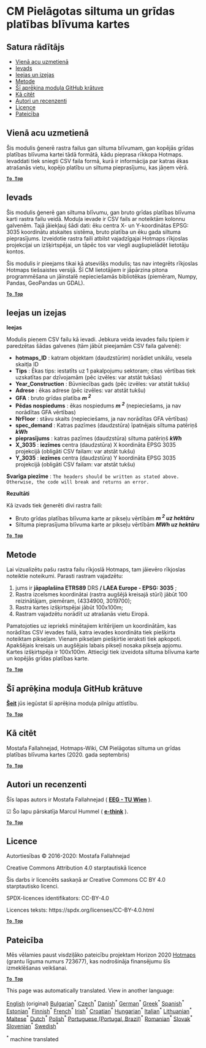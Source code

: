 <h1><a class="anchor" id="cm-customized-heat-and-gross-floor-area-density-maps" href="#cm-customized-heat-and-gross-floor-area-density-maps"><i class="fa fa-link"></i></a>CM Pielāgotas siltuma un grīdas platības blīvuma kartes</h1><h2><a class="anchor" id="table-of-contents" href="#table-of-contents"><i class="fa fa-link"></i></a> Satura rādītājs</h2><ul><li> <a href="#in-a-glance">Vienā acu uzmetienā</a></li><li> <a href="#introduction">Ievads</a></li><li> <a href="#inputs-and-outputs">Ieejas un izejas</a></li><li> <a href="#method">Metode</a></li><li> <a href="#github-repository-of-this-calculation-module">Šī aprēķina moduļa GitHub krātuve</a></li><li> <a href="#how-to-cite">Kā citēt</a></li><li> <a href="#authors-and-reviewers">Autori un recenzenti</a></li><li> <a href="#license">Licence</a></li><li> <a href="#acknowledgement">Pateicība</a></li></ul><h2><a class="anchor" id="in-a-glance" href="#in-a-glance"><i class="fa fa-link"></i></a> Vienā acu uzmetienā</h2><p> Šis modulis ģenerē rastra failus gan siltuma blīvumam, gan kopējās grīdas platības blīvuma kartei tādā formātā, kādu pieprasa rīkkopa Hotmaps. Ievaddati tiek sniegti CSV faila formā, kurā ir informācija par katras ēkas atrašanās vietu, kopējo platību un siltuma pieprasījumu, kas jāņem vērā.</p><p> <a href="#table-of-contents"><strong><code>To Top</code></strong></a></p><h2><a class="anchor" id="introduction" href="#introduction"><i class="fa fa-link"></i></a> Ievads</h2><p> Šis modulis ģenerē gan siltuma blīvumu, gan bruto grīdas platības blīvuma karti rastra failu veidā. Moduļa ievade ir CSV fails ar noteiktām kolonnu galvenēm. Tajā jāiekļauj šādi dati: ēku centra X- un Y-koordinātas EPSG: 3035 koordinātu atskaites sistēma, bruto platība un ēku gada siltuma pieprasījums. Izveidotie rastra faili atbilst vajadzīgajai Hotmaps rīkjoslas projekcijai un izšķirtspējai, un tāpēc tos var viegli augšupielādēt lietotāju kontos.</p><p> Šis modulis ir pieejams tikai kā atsevišķs modulis; tas nav integrēts rīkjoslas Hotmaps tiešsaistes versijā. Šī CM lietotājiem ir jāpārzina pitona programmēšana un jāinstalē nepieciešamās bibliotēkas (piemēram, Numpy, Pandas, GeoPandas un GDAL).</p><p> <a href="#table-of-contents"><strong><code>To Top</code></strong></a></p><h2><a class="anchor" id="inputs-and-outputs" href="#inputs-and-outputs"><i class="fa fa-link"></i></a> Ieejas un izejas</h2><p> <strong>Ieejas</strong></p><p> Modulis pieņem CSV failu kā ievadi. Jebkura veida ievades failu tipiem ir paredzētas šādas galvenes (tām jābūt pieejamām CSV faila galvenē):</p><ul><li> <strong>hotmaps_ID</strong> : katram objektam (daudzstūrim) norādiet unikālu, vesela skaitļa ID</li><li> <strong>Tips</strong> : Ēkas tips: iestatīts uz 1 pakalpojumu sektoram; citas vērtības tiek uzskatītas par dzīvojamām (pēc izvēles: var atstāt tukšas)</li><li> <strong>Year_Construction</strong> : Būvniecības gads (pēc izvēles: var atstāt tukšu)</li><li> <strong>Adrese</strong> : ēkas adrese (pēc izvēles: var atstāt tukšu)</li><li> <strong>GFA</strong> : bruto grīdas platība <strong><em>m <sup>2</sup></em></strong></li><li> <strong>Pēdas nospiedums</strong> : ēkas nospiedums <strong><em>m <sup>2</sup></em></strong> (nepieciešams, ja nav norādītas GFA vērtības)</li><li> <strong>NrFloor</strong> : stāvu skaits (nepieciešams, ja nav norādītas GFA vērtības)</li><li> <strong>spec_demand</strong> : Katras pazīmes (daudzstūra) īpatnējais siltuma patēriņš <strong><em>kWh</em></strong></li><li> <strong>pieprasījums</strong> : katras pazīmes (daudzstūra) siltuma patēriņš <strong><em>kWh</em></strong></li><li> <strong>X_3035</strong> : <strong>iezīmes</strong> centra (daudzstūra) X koordināta EPSG 3035 projekcijā (obligāti CSV failam: var atstāt tukšu)</li><li> <strong>Y_3035</strong> : <strong>iezīmes</strong> centra (daudzstūra) Y koordināta EPSG 3035 projekcijā (obligāti CSV failam: var atstāt tukšu)</li></ul><p> <strong>Svarīga piezīme</strong> : <code>The headers should be written as stated above. Otherwise, the code will break and returns an error.</code></p><p> <strong>Rezultāti</strong></p><p> Kā izvads tiek ģenerēti divi rastra faili:</p><ul><li> Bruto grīdas platības blīvuma karte ar pikseļu vērtībām <strong><em>m <sup>2</sup> uz hektāru</em></strong></li><li> Siltuma pieprasījuma blīvuma karte ar pikseļu vērtībām <strong><em>MWh uz hektāru</em></strong></li></ul><p> <a href="#table-of-contents"><strong><code>To Top</code></strong></a></p><h2><a class="anchor" id="method" href="#method"><i class="fa fa-link"></i></a> Metode</h2><p> Lai vizualizētu pašu rastra failu rīkjoslā Hotmaps, tam jāievēro rīkjoslas noteiktie noteikumi. Parasti rastram vajadzētu:</p><ol><li> jums ir <strong>jāpaplašina ETRS89</strong> DRS <strong>/ LAEA Europe - EPSG: 3035</strong> ;</li><li> Rastra izcelsmes koordinātai (rastra augšējā kreisajā stūrī) jābūt 100 reizinātājam, piemēram, (4334900, 3019700);</li><li> Rastra kartes izšķirtspējai jābūt 100x100m;</li><li> Rastram vajadzētu norādīt uz atrašanās vietu Eiropā.</li></ol><p> Pamatojoties uz iepriekš minētajiem kritērijiem un koordinātām, kas norādītas CSV ievades failā, katra ievades koordināta tiek piešķirta noteiktam pikseļam. Vienam pikseļam piešķirtie ieraksti tiek apkopoti. Apakšējais kreisais un augšējais labais pikseļi nosaka pikseļa apjomu. Kartes izšķirtspēja ir 100x100m. Attiecīgi tiek izveidota siltuma blīvuma karte un kopējās grīdas platības karte.</p><p> <a href="#table-of-contents"><strong><code>To Top</code></strong></a></p><h2><a class="anchor" id="github-repository-of-this-calculation-module" href="#github-repository-of-this-calculation-module"><i class="fa fa-link"></i></a> Šī aprēķina moduļa GitHub krātuve</h2><p> <strong><a href="https://github.com/HotMaps/customized_h_fa_dm">Šeit</a></strong> jūs iegūstat šī aprēķina moduļa pilnīgu attīstību.</p><p> <a href="#table-of-contents"><strong><code>To Top</code></strong></a></p><h2><a class="anchor" id="how-to-cite" href="#how-to-cite"><i class="fa fa-link"></i></a> Kā citēt</h2><p> Mostafa Fallahnejad, Hotmaps-Wiki, CM Pielāgotas siltuma un grīdas platības blīvuma kartes (2020. gada septembris)</p><p> <a href="#table-of-contents"><strong><code>To Top</code></strong></a></p><h2><a class="anchor" id="authors-and-reviewers" href="#authors-and-reviewers"><i class="fa fa-link"></i></a> Autori un recenzenti</h2><p> Šīs lapas autors ir Mostafa Fallahnejad ( <strong><a href="https://eeg.tuwien.ac.at/">EEG - TU Wien</a></strong> ).</p><p> ☑ Šo lapu pārskatīja Marcul Hummel ( <strong><a href="https://e-think.ac.at">e-think</a></strong> ).</p><p> <a href="#table-of-contents"><strong><code>To Top</code></strong></a></p><h2><a class="anchor" id="license" href="#license"><i class="fa fa-link"></i></a> Licence</h2><p> Autortiesības © 2016-2020: Mostafa Fallahnejad</p><p> Creative Commons Attribution 4.0 starptautiskā licence</p><p> Šis darbs ir licencēts saskaņā ar Creative Commons CC BY 4.0 starptautisko licenci.</p><p> SPDX-licences identifikators: CC-BY-4.0</p><p> Licences teksts: https://spdx.org/licenses/CC-BY-4.0.html</p><p> <a href="#table-of-contents"><strong><code>To Top</code></strong></a></p><h2><a class="anchor" id="acknowledgement" href="#acknowledgement"><i class="fa fa-link"></i></a> Pateicība</h2><p> Mēs vēlamies paust visdziļāko pateicību projektam Horizon 2020 <a href="https://www.hotmaps-project.eu">Hotmaps</a> (grantu līguma numurs 723677), kas nodrošināja finansējumu šīs izmeklēšanas veikšanai.</p><p> <a href="#table-of-contents"><strong><code>To Top</code></strong></a></p>
<!--- THIS IS A SUPER UNIQUE IDENTIFIER -->

This page was automatically translated. View in another language:

[English](../en/CM-Customized-heat-and-floor-area-density-maps) (original) [Bulgarian](../bg/CM-Customized-heat-and-floor-area-density-maps)<sup>\*</sup> [Czech](../cs/CM-Customized-heat-and-floor-area-density-maps)<sup>\*</sup> [Danish](../da/CM-Customized-heat-and-floor-area-density-maps)<sup>\*</sup> [German](../de/CM-Customized-heat-and-floor-area-density-maps)<sup>\*</sup> [Greek](../el/CM-Customized-heat-and-floor-area-density-maps)<sup>\*</sup> [Spanish](../es/CM-Customized-heat-and-floor-area-density-maps)<sup>\*</sup> [Estonian](../et/CM-Customized-heat-and-floor-area-density-maps)<sup>\*</sup> [Finnish](../fi/CM-Customized-heat-and-floor-area-density-maps)<sup>\*</sup> [French](../fr/CM-Customized-heat-and-floor-area-density-maps)<sup>\*</sup> [Irish](../ga/CM-Customized-heat-and-floor-area-density-maps)<sup>\*</sup> [Croatian](../hr/CM-Customized-heat-and-floor-area-density-maps)<sup>\*</sup> [Hungarian](../hu/CM-Customized-heat-and-floor-area-density-maps)<sup>\*</sup> [Italian](../it/CM-Customized-heat-and-floor-area-density-maps)<sup>\*</sup> [Lithuanian](../lt/CM-Customized-heat-and-floor-area-density-maps)<sup>\*</sup>  [Maltese](../mt/CM-Customized-heat-and-floor-area-density-maps)<sup>\*</sup> [Dutch](../nl/CM-Customized-heat-and-floor-area-density-maps)<sup>\*</sup> [Polish](../pl/CM-Customized-heat-and-floor-area-density-maps)<sup>\*</sup> [Portuguese (Portugal, Brazil)](../pt/CM-Customized-heat-and-floor-area-density-maps)<sup>\*</sup> [Romanian](../ro/CM-Customized-heat-and-floor-area-density-maps)<sup>\*</sup> [Slovak](../sk/CM-Customized-heat-and-floor-area-density-maps)<sup>\*</sup> [Slovenian](../sl/CM-Customized-heat-and-floor-area-density-maps)<sup>\*</sup> [Swedish](../sv/CM-Customized-heat-and-floor-area-density-maps)<sup>\*</sup> 

<sup>\*</sup> machine translated
